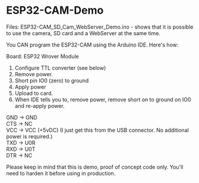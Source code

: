 # ESP32-CAM-Demo

Files:
ESP32-CAM_SD_Cam_WebServer_Demo.ino - shows that it is possible to use the camera, SD card and a WebServer at the same time.

You CAN program the ESP32-CAM using the Arduino IDE.  Here's how:

Board: ESP32 Wrover Module

1. Configure TTL converter (see below)
2. Remove power.
3. Short pin IO0 (zero) to ground
4. Apply power
5. Upload to card.
6. When IDE tells you to, remove power, remove short on to ground on IO0 and re-apply power.

GND -> GND<br>
CTS -> NC<br>
VCC -> VCC (+5vDC) (I just get this from the USB connector.  No additional power is required.)<br>
TXD -> U0R<br>
RXD -> U0T<br>
DTR -> NC<br>

Please keep in mind that this is demo, proof of concept code only.  You'll need to harden it before using in production.

